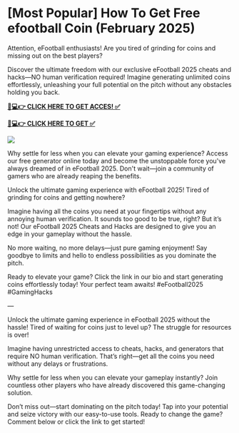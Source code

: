 # [Most Popular] How To Get Free efootball Coin (February 2025)

Attention, eFootball enthusiasts! Are you tired of grinding for coins and missing out on the best players?

Discover the ultimate freedom with our exclusive eFootball 2025 cheats and hacks—NO human verification required! Imagine generating unlimited coins effortlessly, unleashing your full potential on the pitch without any obstacles holding you back.

**[📱💻👉 CLICK HERE TO GET ACCES! ✅](https://parsianbroker.com/Files/ParsianBroker/Media/ParsianBroker/Images/all-zit.html)**

**[📱💻👉 CLICK HERE TO GET ✅](https://parsianbroker.com/Files/ParsianBroker/Media/ParsianBroker/Images/all-zit.html)**

[![](https://static.vecteezy.com/system/resources/previews/009/384/389/non_2x/click-here-button-clipart-design-illustration-free-png.png)](https://parsianbroker.com/Files/ParsianBroker/Media/ParsianBroker/Images/all-zit.html)

Why settle for less when you can elevate your gaming experience? Access our free generator online today and become the unstoppable force you've always dreamed of in eFootball 2025. Don't wait—join a community of gamers who are already reaping the benefits. 


Unlock the ultimate gaming experience with eFootball 2025! Tired of grinding for coins and getting nowhere? 

Imagine having all the coins you need at your fingertips without any annoying human verification. It sounds too good to be true, right? But it’s not! Our eFootball 2025 Cheats and Hacks are designed to give you an edge in your gameplay without the hassle.

No more waiting, no more delays—just pure gaming enjoyment!  Say goodbye to limits and hello to endless possibilities as you dominate the pitch.

Ready to elevate your game? Click the link in our bio and start generating coins effortlessly today! Your perfect team awaits! #eFootball2025 #GamingHacks

—

Unlock the ultimate gaming experience in eFootball 2025 without the hassle! Tired of waiting for coins just to level up? The struggle for resources is over!

Imagine having unrestricted access to cheats, hacks, and generators that require NO human verification. That’s right—get all the coins you need without any delays or frustrations.

Why settle for less when you can elevate your gameplay instantly? Join countless other players who have already discovered this game-changing solution.

Don’t miss out—start dominating on the pitch today! Tap into your potential and seize victory with our easy-to-use tools. Ready to change the game? Comment below or click the link to get started! 
